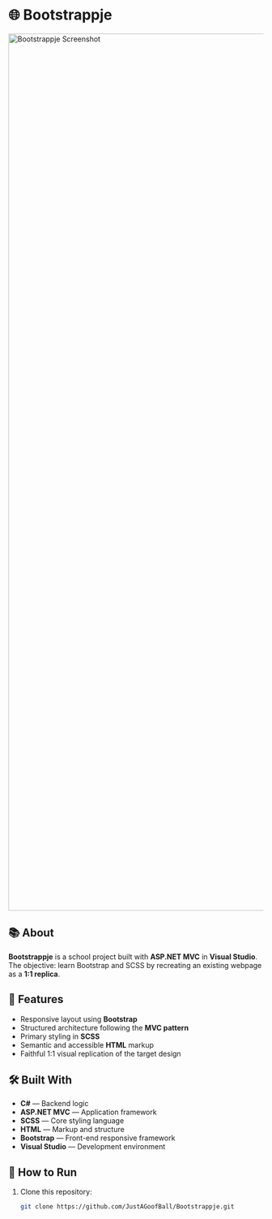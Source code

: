 # 🌐 Bootstrappje

<img width="2880" height="1728" alt="Bootstrappje Screenshot" src="https://github.com/JustAGoofBall/Bootstrappje/assets/26a45016-68c0-4afd-8df0-027f92e4b9a1" />

## 📚 About

**Bootstrappje** is a school project built with **ASP.NET MVC** in **Visual Studio**.  
The objective: learn Bootstrap and SCSS by recreating an existing webpage as a **1:1 replica**.

## 🧩 Features

- Responsive layout using **Bootstrap**  
- Structured architecture following the **MVC pattern**  
- Primary styling in **SCSS**  
- Semantic and accessible **HTML** markup  
- Faithful 1:1 visual replication of the target design  

## 🛠️ Built With

- **C#** — Backend logic  
- **ASP.NET MVC** — Application framework  
- **SCSS** — Core styling language  
- **HTML** — Markup and structure  
- **Bootstrap** — Front-end responsive framework  
- **Visual Studio** — Development environment  

## 🚀 How to Run

1. Clone this repository:
   ```bash
   git clone https://github.com/JustAGoofBall/Bootstrappje.git
